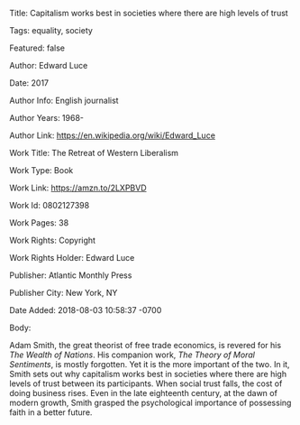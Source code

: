 Title:  Capitalism works best in societies where there are high levels of trust

Tags:   equality, society

Featured: false

Author: Edward Luce

Date:   2017

Author Info: English journalist

Author Years: 1968-

Author Link: https://en.wikipedia.org/wiki/Edward_Luce

Work Title: The Retreat of Western Liberalism

Work Type: Book

Work Link: https://amzn.to/2LXPBVD

Work Id: 0802127398

Work Pages: 38

Work Rights: Copyright

Work Rights Holder: Edward Luce

Publisher: Atlantic Monthly Press

Publisher City: New York, NY

Date Added: 2018-08-03 10:58:37 -0700

Body: 

Adam Smith, the great theorist of free trade economics, is revered for his *The Wealth of Nations*. His companion work, *The Theory of Moral Sentiments*, is mostly forgotten. Yet it is the more important of the two. In it, Smith sets out why capitalism works best in societies where there are high levels of trust between its participants. When social trust falls, the cost of doing business rises. Even in the late eighteenth century, at the dawn of modern growth, Smith grasped the psychological importance of possessing faith in a better future. 

